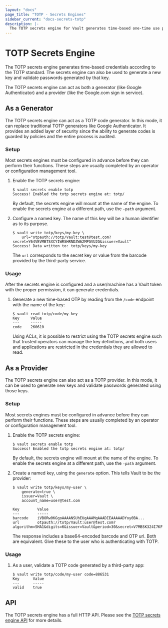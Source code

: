```yaml
---
layout: "docs"
page_title: "TOTP - Secrets Engines"
sidebar_current: "docs-secrets-totp"
description: |-
  The TOTP secrets engine for Vault generates time-based one-time use passwords.
---
```


# TOTP Secrets Engine

The TOTP secrets engine generates time-based credentials according to the TOTP
standard. The secrets engine can also be used to generate a new key and validate
passwords generated by that key.

The TOTP secrets engine can act as both a generator (like Google Authenticator)
and a provider (like the Google.com sign in service).

## As a Generator

The TOTP secrets engine can act as a TOTP code generator. In this mode, it can
replace traditional TOTP generators like Google Authenticator. It provides an
added layer of security since the ability to generate codes is guarded by
policies and the entire process is audited.

### Setup

Most secrets engines must be configured in advance before they can perform their
functions. These steps are usually completed by an operator or configuration
management tool.

1. Enable the TOTP secrets engine:

    ```text
    $ vault secrets enable totp
    Success! Enabled the totp secrets engine at: totp/
    ```

    By default, the secrets engine will mount at the name of the engine. To
    enable the secrets engine at a different path, use the `-path` argument.

1. Configure a named key. The name of this key will be a human identifier as to
its purpose.

    ```text
    $ vault write totp/keys/my-key \
        url="otpauth://totp/Vault:test@test.com?secret=Y64VEVMBTSXCYIWRSHRNDZW62MPGVU2G&issuer=Vault"
    Success! Data written to: totp/keys/my-key
    ```

    The `url` corresponds to the secret key or value from the barcode provided
    by the third-party service.

### Usage

After the secrets engine is configured and a user/machine has a Vault token with
the proper permission, it can generate credentials.

1. Generate a new time-based OTP by reading from the `/code` endpoint with the
name of the key:

    ```text
    $ vault read totp/code/my-key
    Key     Value
    ---     -----
    code    260610
    ```

    Using ACLs, it is possible to restrict using the TOTP secrets engine such
    that trusted operators can manage the key definitions, and both users and
    applications are restricted in the credentials they are allowed to read.

## As a Provider

The TOTP secrets engine can also act as a TOTP provider. In this mode, it can be
used to generate new keys and validate passwords generated using those keys.

### Setup

Most secrets engines must be configured in advance before they can perform their
functions. These steps are usually completed by an operator or configuration
management tool.

1. Enable the TOTP secrets engine:

    ```text
    $ vault secrets enable totp
    Success! Enabled the totp secrets engine at: totp/
    ```

    By default, the secrets engine will mount at the name of the engine. To
    enable the secrets engine at a different path, use the `-path` argument.

1. Create a named key, using the `generate` option. This tells Vault to be the
provider:

    ```text
    $ vault write totp/keys/my-user \
        generate=true \
        issuer=Vault \
        account_name=user@test.com

    Key        Value
    ---        -----
    barcode    iVBORw0KGgoAAAANSUhEUgAAAMgAAADIEAAAAADYoy0BA...
    url        otpauth://totp/Vault:user@test.com?algorithm=SHA1&digits=6&issuer=Vault&period=30&secret=V7MBSK324I7KF6KVW34NDFH2GYHIF6JY
    ```

    The response includes a base64-encoded barcode and OTP url. Both are
    equivalent. Give these to the user who is authenticating with TOTP.

### Usage

1. As a user, validate a TOTP code generated by a third-party app:

    ```text
    $ vault write totp/code/my-user code=886531
    Key      Value
    ---      -----
    valid    true
    ```

## API

The TOTP secrets engine has a full HTTP API. Please see the
[TOTP secrets engine API](/api/secret/totp/index.html) for more
details.
